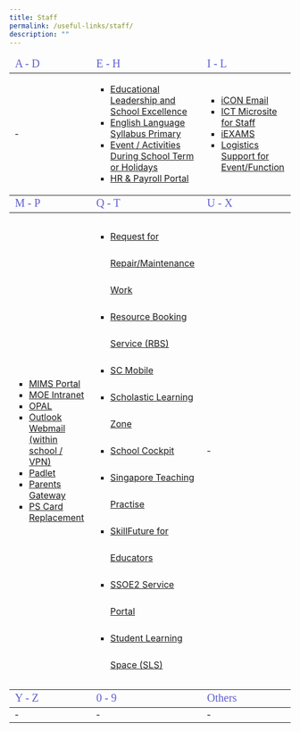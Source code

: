 ```yaml
---
title: Staff
permalink: /useful-links/staff/
description: ""
---
```

<table >
<thead>
	<tr>
		<td style="color:rgb(94,94,207); font-size:20px; font-family:impact">A - D</td>
		<td style="color:rgb(94,94,207); font-size:20px; font-family:impact">E - H</td>
		<td style="color:rgb(94,94,207); font-size:20px; font-family:impact">I - L</td>
	</tr>
</thead>
	
<tbody>
	<td>-</td>
	<td><ul style="list-style-type:square">
				<li><a href = "https://idm.opal2.moe.edu.sg/account/login?returnUrl=%2Fconnect%2Fauthorize%2Fcallback%3Fclient_id%3Dcsl%26response_type%3Dcode%26redirect_uri%3Dhttps%253A%252F%252Fwww.opal2.moe.edu.sg%252Fcsl%252Fuser%252Fauth%252Fexternal%253Fauthclient%253DIdM%26xoauth_displayname%3DOPAL2.0%26scope%3Dopenid%2520profile%2520cxDomainInternalApi%2520offline_access%26state%3De3c97ca0443a65b9e6029fdc06b5949de82cc69bd2deed5070427f30d98b11d8" target = "_blank">Educational Leadership and School Excellence</a></li>
				<li><a href = "https://idm.opal2.moe.edu.sg/account/login?returnUrl=%2Fconnect%2Fauthorize%2Fcallback%3Fclient_id%3Dcsl%26response_type%3Dcode%26redirect_uri%3Dhttps%253A%252F%252Fwww.opal2.moe.edu.sg%252Fcsl%252Fuser%252Fauth%252Fexternal%253Fauthclient%253DIdM%26xoauth_displayname%3DOPAL2.0%26scope%3Dopenid%2520profile%2520cxDomainInternalApi%2520offline_access%26state%3D3726dc35705b06ad97120d97e218a20480b09c15265164b9ea46578cb963a15f" target = "_blank">English Language Syllabus Primary</a></li>
				<li><a href = "https://docs.google.com/forms/d/e/1FAIpQLSe7SOVBtTmhq0UQMUAE2yHiv8syp_wHzFlNfB6R2-xVf0KMDw/viewform" target = "_blank">Event / Activities During School Term or Holidays</a></li>
		<li><a href = "https://www.hrp.gov.sg/hrp/#/" target = "_blank">HR & Payroll Portal</li></ul></td>
	<td>
		<ul style="list-style-type:square">
			<li><a href = "https://icon.moe.edu.sg/" target = "_blank">iCON Email</a></li>
			<li><a href = "https://sites.google.com/moe.edu.sg/pps-epedagogy-and-ict-tools-sh/school-cockpit-matters" target = "_blank">ICT Microsite for Staff</a></li>
			<li><a href = "https://iexams.seab.gov.sg/sso/login" target = "_blank">iEXAMS</a></li>
			<li><a href = "https://docs.google.com/forms/u/0/d/e/1FAIpQLSeXzijlqP1NRVQ9i3o5au1D5TVlG4879dKrVTYz8J_bcpxAYg/formrestricted#start=openform" target = "_blank">Logistics Support for Event/Function</a></li>
		</ul>
		</td>
</tr>
</tbody>
<thead>
	<tr>
		<td style="color:rgb(94,94,207); font-size:20px; font-family:impact">M - P</td>
		<td style="color:rgb(94,94,207); font-size:20px; font-family:impact">Q - T</td>
		<td style="color:rgb(94,94,207); font-size:20px; font-family:impact">U - X</td>
	</tr>
</thead>
<tbody>
	<tr>
	<td>
		<ul style="list-style-type:square">
			<li><a href = "https://idp.mims.moe.gov.sg/nidp/saml2/sso" target = "_blank">MIMS Portal</a></li>
			<li><a href = "https://intranet.moe.gov.sg/Pages/Home.aspx" target = "_blank">MOE Intranet</a></li>
			<li><a href = "https://www.opal2.moe.edu.sg/app/learner" target = "_blank">OPAL</a></li>
			<li><a href = "http://schools.gov.sg/owa/auth/logon.aspx?replaceCurrent=1&url=https%3a%2f%2fschools.gov.sg%2fowa%2f%23authRedirect%3dtrue" target = "_blank">Outlook Webmail (within school / VPN)</a></li>
			<li><a href = "https://punggolpri.padlet.org/auth/login" target = "_blank">Padlet</a></li>
			<li><a href = "https://pg.moe.edu.sg/" target = "_blank">Parents Gateway<a></li>
				<li><a href="https://form.gov.sg/5efbeadcd65ea300118041a7" target = "_blank">PS Card Replacement</a></li>
				</ul>
		</td>
		<td>
			<ul style="list-style-type:square; line-height:3">
				<li><a href = "https://docs.google.com/forms/u/0/d/e/1FAIpQLSf3O6N7LwnGCsK7QUAAAK4Iaa7ltrQXIvntLElhfRJpkOS7aA/formrestricted" target = "_blank">Request for Repair/Maintenance Work</a></li>
				<li><a href = "https://rbs.avero-tech.com/" target = "_blank">Resource Booking Service (RBS)</a></li>
				<li><a href = "https://scmobile.moe.edu.sg/home" target = "_blank">SC Mobile</a></li>
				<li><a href = "https://slz02.scholasticlearningzone.com/resources/dp-int/dist/#/login3/SGPDT3K" target = "_blank">Scholastic Learning Zone</a></li>
				<li><a href = "https://schoolcockpit.moe.gov.sg/" target = "_blank">School Cockpit</a></li>
				<li><a href = "https://go.gov.sg/stpwiki" target = "_blank">Singapore Teaching Practise </a></li>
				<li><a href = "https://idm.opal2.moe.edu.sg/account/login?returnUrl=%2Fconnect%2Fauthorize%2Fcallback%3Fclient_id%3Dcsl%26response_type%3Dcode%26redirect_uri%3Dhttps%253A%252F%252Fwww.opal2.moe.edu.sg%252Fcsl%252Fuser%252Fauth%252Fexternal%253Fauthclient%253DIdM%26xoauth_displayname%3DOPAL2.0%26scope%3Dopenid%2520profile%2520cxDomainInternalApi%2520offline_access%26state%3D7f9f409da91aa05df58fd89c3edf38c3bf11cb5d3e1f9796a244538d0736f468" target = "_blank">SkillFuture for Educators</a></li>
				<li><a href = "https://ssoe2.moe.edu.sg/" target = "_blank">SSOE2 Service Portal</a></li>
				<li><a href = "https://www.learning.moe.edu.sg/sls/index.html" target = "_blank">Student Learning Space (SLS)</a></li> 
			</ul>
		</td>
		<td>-</td>
	</tr>
	</tbody>
<thead>
	<tr>
		<td style="color:rgb(94,94,207); font-size:20px; font-family:impact">Y - Z</td>
		<td style="color:rgb(94,94,207); font-size:20px; font-family:impact">0 - 9</td>
		<td style="color:rgb(94,94,207); font-size:20px; font-family:impact">Others</td>
	</tr>
</thead>
<tbody>
	<tr><td>-</td><td>-</td><td>-</td></tr>
	</tbody>
</table>